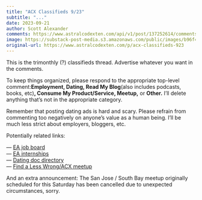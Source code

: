 ```yaml
---
title: "ACX Classifieds 9/23"
subtitle: "..."
date: 2023-09-21
author: Scott Alexander
comments: https://www.astralcodexten.com/api/v1/post/137252614/comments?&all_comments=true
image: https://substack-post-media.s3.amazonaws.com/public/images/b96f4703-1401-40bc-b365-d67c73868da4_617x395.png
original-url: https://www.astralcodexten.com/p/acx-classifieds-923
---
```

This is the trimonthly (?) classifieds thread. Advertise whatever you want in the comments.

To keep things organized, please respond to the appropriate top-level comment:**Employment, Dating, Read My Blog**(also includes podcasts, books, etc)**, Consume My Product/Service, Meetup,** or **Other.** I’ll delete anything that’s not in the appropriate category.

Remember that posting dating ads is hard and scary. Please refrain from commenting too negatively on anyone’s value as a human being. I’ll be much less strict about employers, bloggers, etc.

Potentially related links:

— [EA job board](https://jobs.80000hours.org/)  
— [EA internships](https://ea-internships.pory.app/)  
— [Dating doc directory](https://stevekrouse.notion.site/725cb1d741674413b933a37a50f1961f?v=61b10190bcea439ebc9762dc71a9c4ef)  
— [Find a Less Wrong/ACX meetup](https://www.lesswrong.com/community)

And an extra announcement: The San Jose / South Bay meetup originally scheduled for this Saturday has been cancelled due to unexpected circumstances, sorry.
